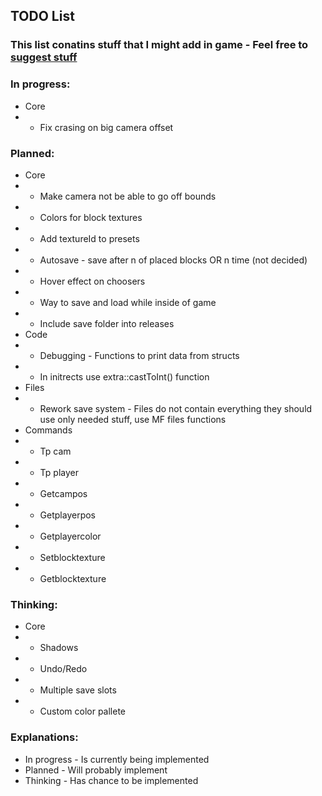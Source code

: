 ## TODO List
### This list conatins stuff that I might add in game - Feel free to [suggest stuff](https://github.com/Mikicrepstudios/Random-SDL-Game/blob/master/CONTRIBUTING.md)

### In progress:
- Core
- - Fix crasing on big camera offset

### Planned:
- Core
- - Make camera not be able to go off bounds
- - Colors for block textures
- - Add textureId to presets
- - Autosave - save after n of placed blocks OR n time (not decided)
- - Hover effect on choosers
- - Way to save and load while inside of game
- - Include save folder into releases
- Code
- - Debugging - Functions to print data from structs
- - In initrects use extra::castToInt() function
- Files
- - Rework save system - Files do not contain everything they should use only needed stuff, use MF files functions
- Commands
- - Tp cam
- - Tp player
- - Getcampos
- - Getplayerpos
- - Getplayercolor
- - Setblocktexture
- - Getblocktexture

### Thinking:
- Core
- - Shadows
- - Undo/Redo
- - Multiple save slots
- - Custom color pallete

### Explanations:
- In progress - Is currently being implemented
- Planned     - Will probably implement
- Thinking    - Has chance to be implemented
